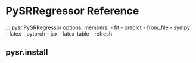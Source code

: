 # PySRRegressor Reference

::: pysr.PySRRegressor
    options:
        members:
            - fit
            - predict
            - from_file
            - sympy
            - latex
            - pytorch
            - jax
            - latex_table
            - refresh

<h2>pysr.install</h2>